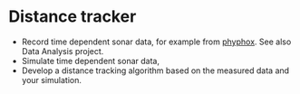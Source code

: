 # Distance tracker

- Record time dependent sonar data, for example from [phyphox](https://phyphox.org).
See also Data Analysis project.
- Simulate time dependent sonar data,
- Develop a distance tracking algorithm based on the measured data and your simulation.

